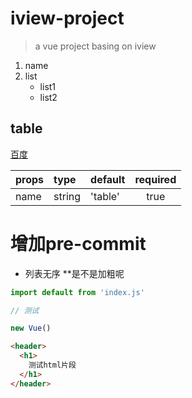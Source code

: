 # iview-project

> a vue project basing on iview

1. name
2. list
    * list1
    * list2

## table
[百度](https://www.baidu.com/)

|props|type|default|required|
|-----|:-----|:-----|:----:|
| name | string | 'table' | true |

# 增加pre-commit
- 列表无序
**是不是加粗呢
``` javascript
import default from 'index.js'

// 测试

new Vue()

```
``` html
<header>
  <h1>
    测试html片段
  </h1>
</header>
```

